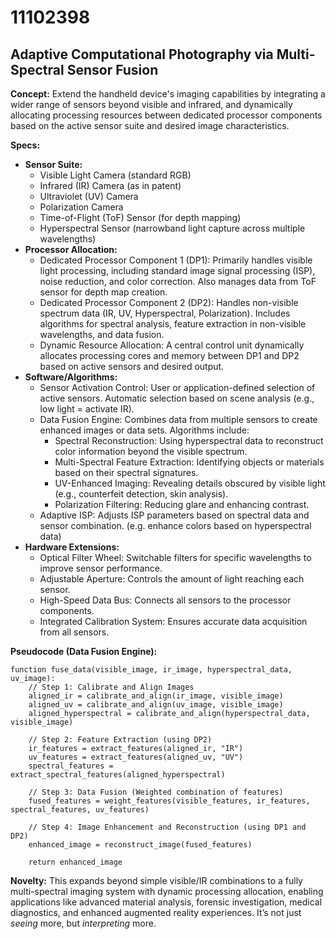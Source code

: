 # 11102398

## Adaptive Computational Photography via Multi-Spectral Sensor Fusion

**Concept:** Extend the handheld device's imaging capabilities by integrating a wider range of sensors beyond visible and infrared, and dynamically allocating processing resources between dedicated processor components based on the active sensor suite and desired image characteristics.

**Specs:**

*   **Sensor Suite:**
    *   Visible Light Camera (standard RGB)
    *   Infrared (IR) Camera (as in patent)
    *   Ultraviolet (UV) Camera
    *   Polarization Camera
    *   Time-of-Flight (ToF) Sensor (for depth mapping)
    *   Hyperspectral Sensor (narrowband light capture across multiple wavelengths)
*   **Processor Allocation:**
    *   Dedicated Processor Component 1 (DP1): Primarily handles visible light processing, including standard image signal processing (ISP), noise reduction, and color correction.  Also manages data from ToF sensor for depth map creation.
    *   Dedicated Processor Component 2 (DP2):  Handles non-visible spectrum data (IR, UV, Hyperspectral, Polarization).  Includes algorithms for spectral analysis, feature extraction in non-visible wavelengths, and data fusion.
    *   Dynamic Resource Allocation: A central control unit dynamically allocates processing cores and memory between DP1 and DP2 based on active sensors and desired output.
*   **Software/Algorithms:**
    *   Sensor Activation Control: User or application-defined selection of active sensors.  Automatic selection based on scene analysis (e.g., low light = activate IR).
    *   Data Fusion Engine: Combines data from multiple sensors to create enhanced images or data sets. Algorithms include:
        *   Spectral Reconstruction: Using hyperspectral data to reconstruct color information beyond the visible spectrum.
        *   Multi-Spectral Feature Extraction: Identifying objects or materials based on their spectral signatures.
        *   UV-Enhanced Imaging:  Revealing details obscured by visible light (e.g., counterfeit detection, skin analysis).
        *   Polarization Filtering: Reducing glare and enhancing contrast.
    *   Adaptive ISP:  Adjusts ISP parameters based on spectral data and sensor combination. (e.g. enhance colors based on hyperspectral data)
*   **Hardware Extensions:**
    *   Optical Filter Wheel:  Switchable filters for specific wavelengths to improve sensor performance.
    *   Adjustable Aperture: Controls the amount of light reaching each sensor.
    *   High-Speed Data Bus:  Connects all sensors to the processor components.
    *   Integrated Calibration System: Ensures accurate data acquisition from all sensors.

**Pseudocode (Data Fusion Engine):**

```
function fuse_data(visible_image, ir_image, hyperspectral_data, uv_image):
    // Step 1: Calibrate and Align Images
    aligned_ir = calibrate_and_align(ir_image, visible_image)
    aligned_uv = calibrate_and_align(uv_image, visible_image)
    aligned_hyperspectral = calibrate_and_align(hyperspectral_data, visible_image)

    // Step 2: Feature Extraction (using DP2)
    ir_features = extract_features(aligned_ir, "IR")
    uv_features = extract_features(aligned_uv, "UV")
    spectral_features = extract_spectral_features(aligned_hyperspectral)

    // Step 3: Data Fusion (Weighted combination of features)
    fused_features = weight_features(visible_features, ir_features, spectral_features, uv_features)

    // Step 4: Image Enhancement and Reconstruction (using DP1 and DP2)
    enhanced_image = reconstruct_image(fused_features)

    return enhanced_image
```

**Novelty:** This expands beyond simple visible/IR combinations to a fully multi-spectral imaging system with dynamic processing allocation, enabling applications like advanced material analysis, forensic investigation, medical diagnostics, and enhanced augmented reality experiences. It’s not just *seeing* more, but *interpreting* more.